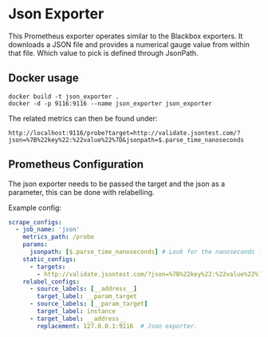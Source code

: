 # Json Exporter

This Prometheus exporter operates similar to the Blackbox exporters. It downloads a JSON file and provides a numerical gauge value from within that file.
Which value to pick is defined through JsonPath.

## Docker usage

    docker build -t json_exporter .
    docker -d -p 9116:9116 --name json_exporter json_exporter
   
The related metrics can then be found under:
   
    http://localhost:9116/probe?target=http://validate.jsontest.com/?json=%7B%22key%22:%22value%22%7D&jsonpath=$.parse_time_nanoseconds

## Prometheus Configuration

The json exporter needs to be passed the target and the json as a parameter, this can be
done with relabelling.

Example config:
```yml
scrape_configs:
  - job_name: 'json'
    metrics_path: /probe
    params:
      jsonpath: [$.parse_time_nanoseconds] # Look for the nanoseconds field
    static_configs:
      - targets:
        - http://validate.jsontest.com/?json=%7B%22key%22:%22value%22%7D
    relabel_configs:
      - source_labels: [__address__]
        target_label: __param_target
      - source_labels: [__param_target]
        target_label: instance
      - target_label: __address__
        replacement: 127.0.0.1:9116  # Json exporter.
```

